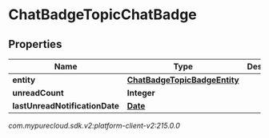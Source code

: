 # ChatBadgeTopicChatBadge


## Properties

| Name | Type | Description | Notes |
| ------------ | ------------- | ------------- | ------------- |
| **entity** | [**ChatBadgeTopicBadgeEntity**](ChatBadgeTopicBadgeEntity) |  |  [optional] |
| **unreadCount** | **Integer** |  |  [optional] |
| **lastUnreadNotificationDate** | [**Date**](Date) |  |  [optional] |




_com.mypurecloud.sdk.v2:platform-client-v2:215.0.0_

